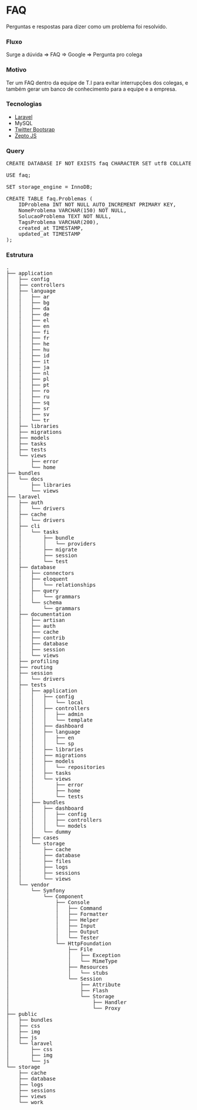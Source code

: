 FAQ
===

Perguntas e respostas para dizer como um problema foi resolvido.

### Fluxo
Surge a dúvida => FAQ => Google => Pergunta pro colega

### Motivo
Ter um FAQ dentro da equipe de T.I para evitar interrupções dos colegas, e também gerar um banco de conhecimento para a equipe e a empresa.

### Tecnologias
* [Laravel](http://laravel.com/)
* MySQL
* [Twitter Bootsrap](http://twitter.github.io/bootstrap/)
* [Zepto JS](http://zeptojs.com/)

### Query
<pre>
CREATE DATABASE IF NOT EXISTS faq CHARACTER SET utf8 COLLATE utf8_general_ci; 

USE faq;

SET storage_engine = InnoDB;

CREATE TABLE faq.Problemas (
    IDProblema INT NOT NULL AUTO_INCREMENT PRIMARY KEY,
	NomeProblema VARCHAR(150) NOT NULL,
	SolucaoProblema TEXT NOT NULL,
	TagsProblema VARCHAR(200),
	created_at TIMESTAMP,
	updated_at TIMESTAMP
);
</pre>

### Estrutura
<pre>
.
├── application
│   ├── config
│   ├── controllers
│   ├── language
│   │   ├── ar
│   │   ├── bg
│   │   ├── da
│   │   ├── de
│   │   ├── el
│   │   ├── en
│   │   ├── fi
│   │   ├── fr
│   │   ├── he
│   │   ├── hu
│   │   ├── id
│   │   ├── it
│   │   ├── ja
│   │   ├── nl
│   │   ├── pl
│   │   ├── pt
│   │   ├── ro
│   │   ├── ru
│   │   ├── sq
│   │   ├── sr
│   │   ├── sv
│   │   └── tr
│   ├── libraries
│   ├── migrations
│   ├── models
│   ├── tasks
│   ├── tests
│   └── views
│       ├── error
│       └── home
├── bundles
│   └── docs
│       ├── libraries
│       └── views
├── laravel
│   ├── auth
│   │   └── drivers
│   ├── cache
│   │   └── drivers
│   ├── cli
│   │   └── tasks
│   │       ├── bundle
│   │       │   └── providers
│   │       ├── migrate
│   │       ├── session
│   │       └── test
│   ├── database
│   │   ├── connectors
│   │   ├── eloquent
│   │   │   └── relationships
│   │   ├── query
│   │   │   └── grammars
│   │   └── schema
│   │       └── grammars
│   ├── documentation
│   │   ├── artisan
│   │   ├── auth
│   │   ├── cache
│   │   ├── contrib
│   │   ├── database
│   │   ├── session
│   │   └── views
│   ├── profiling
│   ├── routing
│   ├── session
│   │   └── drivers
│   ├── tests
│   │   ├── application
│   │   │   ├── config
│   │   │   │   └── local
│   │   │   ├── controllers
│   │   │   │   ├── admin
│   │   │   │   └── template
│   │   │   ├── dashboard
│   │   │   ├── language
│   │   │   │   ├── en
│   │   │   │   └── sp
│   │   │   ├── libraries
│   │   │   ├── migrations
│   │   │   ├── models
│   │   │   │   └── repositories
│   │   │   ├── tasks
│   │   │   └── views
│   │   │       ├── error
│   │   │       ├── home
│   │   │       └── tests
│   │   ├── bundles
│   │   │   ├── dashboard
│   │   │   │   ├── config
│   │   │   │   ├── controllers
│   │   │   │   └── models
│   │   │   └── dummy
│   │   ├── cases
│   │   └── storage
│   │       ├── cache
│   │       ├── database
│   │       ├── files
│   │       ├── logs
│   │       ├── sessions
│   │       └── views
│   └── vendor
│       └── Symfony
│           └── Component
│               ├── Console
│               │   ├── Command
│               │   ├── Formatter
│               │   ├── Helper
│               │   ├── Input
│               │   ├── Output
│               │   └── Tester
│               └── HttpFoundation
│                   ├── File
│                   │   ├── Exception
│                   │   └── MimeType
│                   ├── Resources
│                   │   └── stubs
│                   └── Session
│                       ├── Attribute
│                       ├── Flash
│                       └── Storage
│                           ├── Handler
│                           └── Proxy
├── public
│   ├── bundles
│   ├── css
│   ├── img
│   ├── js
│   └── laravel
│       ├── css
│       ├── img
│       └── js
└── storage
    ├── cache
    ├── database
    ├── logs
    ├── sessions
    ├── views
    └── work
</pre>
